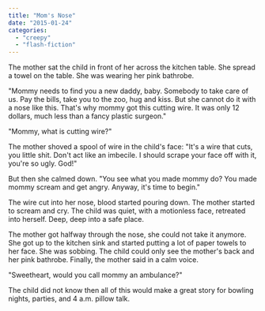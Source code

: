 ```yaml
---
title: "Mom's Nose"
date: "2015-01-24"
categories: 
  - "creepy"
  - "flash-fiction"
---
```


The mother sat the child in front of her across the kitchen table. She spread a towel on the table. She was wearing her pink bathrobe.

"Mommy needs to find you a new daddy, baby. Somebody to take care of us. Pay the bills, take you to the zoo, hug and kiss. But she cannot do it with a nose like this. That's why mommy got this cutting wire. It was only 12 dollars, much less than a fancy plastic surgeon."

"Mommy, what is cutting wire?"

The mother shoved a spool of wire in the child's face: "It's a wire that cuts, you little shit. Don't act like an imbecile. I should scrape your face off with it, you're so ugly. God!"

But then she calmed down. "You see what you made mommy do? You made mommy scream and get angry. Anyway, it's time to begin."

The wire cut into her nose, blood started pouring down. The mother started to scream and cry. The child was quiet, with a motionless face, retreated into herself. Deep, deep into a safe place.

The mother got halfway through the nose, she could not take it anymore. She got up to the kitchen sink and started putting a lot of paper towels to her face. She was sobbing. The child could only see the mother's back and her pink bathrobe. Finally, the mother said in a calm voice.

"Sweetheart, would you call mommy an ambulance?"

The child did not know then all of this would make a great story for bowling nights, parties, and 4 a.m. pillow talk.
